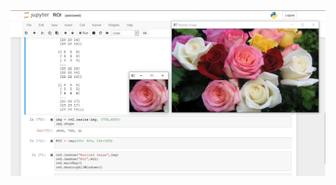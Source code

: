 
<img src="https://github.com/Godson-Thomas/Image_Operations/blob/master/ROI/Result.JPG" width="800">
